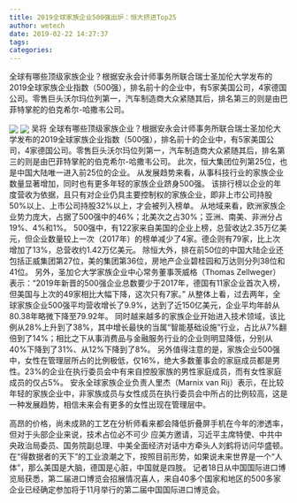 ```yaml
---
title: 2019全球家族企业500强出炉：恒大挤进Top25
author: wetech
date: 2019-02-22 14:27:37
tags: 
categories: 
---
```

全球有哪些顶级家族企业？根据安永会计师事务所联合瑞士圣加伦大学发布的2019全球家族企业指数（500强），排名前十的企业中，有5家美国公司，4家德国公司。零售巨头沃尔玛位列第一，汽车制造商大众紧随其后，排名第三的则是由巴菲特掌舵的伯克希尔-哈撒韦公司。
<!-- more -->
<img align="center" border="0" src="https://imgcdn.yicai.com/uppics/images/2019/02/3b96a562380f34fe508df6ab648aa38c.jpg" />
<img align="center" border="0" src="https://imgcdn.yicai.com/uppics/images/2019/02/d70a2149ef5ca44f544229839bb6f8f1.jpg" />
吴将
全球有哪些顶级家族企业？根据安永会计师事务所联合瑞士圣加伦大学发布的2019全球家族企业指数（500强），排名前十的企业中，有5家美国公司，4家德国公司。零售巨头沃尔玛位列第一，汽车制造商大众紧随其后，排名第三的则是由巴菲特掌舵的伯克希尔-哈撒韦公司。
此次，恒大集团位列第25位，也是中国大陆唯一进入前25位的企业。
从发展趋势来看，从事科技行业的家族企业数量显著增加，同时也有更多年轻的家族企业跻身500强。
该排行榜以企业的年度营收为依据，且只有对企业仍具主要控制权的家族企业，即非上市公司持股50%以上、上市公司持股32%以上，才会被列入榜单。
从地域来看，欧洲家族企业势力庞大，占据了500强中的46%；北美次之占30%；亚洲、南美、非洲分占19%、4%和1%。
500强中，有122家来自美国的企业上榜，总营收达2.35万亿美元，但企业数量较上一次（2017年）的榜单减少了4家。德企则有79家，比上次增加了13%，总营收约1.42万亿美元。
除恒大外，排在前50位的中国大陆企业还包括正威集团第27位，美的集团第36位，房地产企业碧桂园和万达则分列38位和41位。
另外，圣加仑大学家族企业中心常务董事茨威格（Thomas Zellweger）表示：“2019年新晋的500强企业总数要少于2017年，德国有11家企业首次入榜，但美国与上次的49家相比大幅下降，这次只有7家。”
从整体上看，过去两年，全球家族企业500强平均营收增长了9.9%，达到了近150亿美元，企业平均年龄从80.38年略微下降至79.92年。
同时越来越多的家族企业开始进入技术领域，该比例从28%上升到了38%，其中增长最快的当属“智能基础设施”行业，占比从7%翻倍到了14%；相比之下从事消费品与金融服务行业的企业则明显降低，分别从40%下降到了31%、从12%下降到了8%。
另外值得注意的是，家族企业500强中，女性在管理层所占的比例极低，仅16%，绝大多数董事会的家庭成员都是男性。23%的企业在执行委员会中有来自控股家族的男性家庭成员，而有女性家庭成员的仅占5%。
安永全球家族企业负责人里杰（Marnix van Rij）表示，在比较年轻的家族企业中，非家族成员与女性成员在执行委员会中所占的比例较高，这是一种发展趋势，相信未来会有更多的女性出现在管理层中。
 
 
高昂的价格，尚未成熟的工艺在分析师看来都会降低折叠屏手机在今年的渗透率，但对于头部企业来说，技术占位必不可少
应美方邀请，习近平主席特使、中共中央政治局委员、国务院副总理、中美全面经济对话中方牵头人刘鹤将访问华盛顿。
在“得数据者的天下”的工业浪潮之下，按照目前形势，如果说未来世界是一个“人体”，那么美国是大脑，德国是心脏，中国就是四肢。
记者18日从中国国际进口博览局获悉，第二届进口博览会招展情况喜人，来自40多个国家和地区的500多家企业已经确定参加将于11月举行的第二届中国国际进口博览会。
